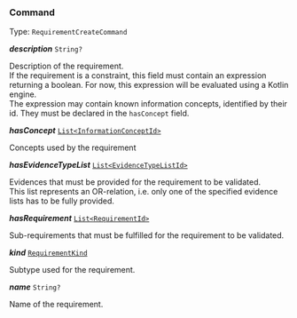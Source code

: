 

### Command

Type: `RequirementCreateCommand`  
<article>

***description*** `String?` 

Description of the requirement. <br/> If the requirement is a constraint, this field must contain an expression returning a boolean. For now, this expression will be evaluated using a Kotlin engine. <br /> The expression may contain known information concepts, identified by their id. They must be declared in the `hasConcept` field.

</article>
<article>

***hasConcept*** [`List<InformationConceptId>`](/docs/core-information-concept--page#informationconceptid) 

Concepts used by the requirement

</article>
<article>

***hasEvidenceTypeList*** [`List<EvidenceTypeListId>`](/docs/model--page#evidencetypelistid) 

Evidences that must be provided for the requirement to be validated. <br/> This list represents an OR-relation, i.e. only one of the specified evidence lists has to be fully provided.

</article>
<article>

***hasRequirement*** [`List<RequirementId>`](#requirementid) 

Sub-requirements that must be fulfilled for the requirement to be validated.

</article>
<article>

***kind*** [`RequirementKind`](/docs/requirementkind--page#requirementkind) 

Subtype used for the requirement.

</article>
<article>

***name*** `String?` 

Name of the requirement.

</article>

